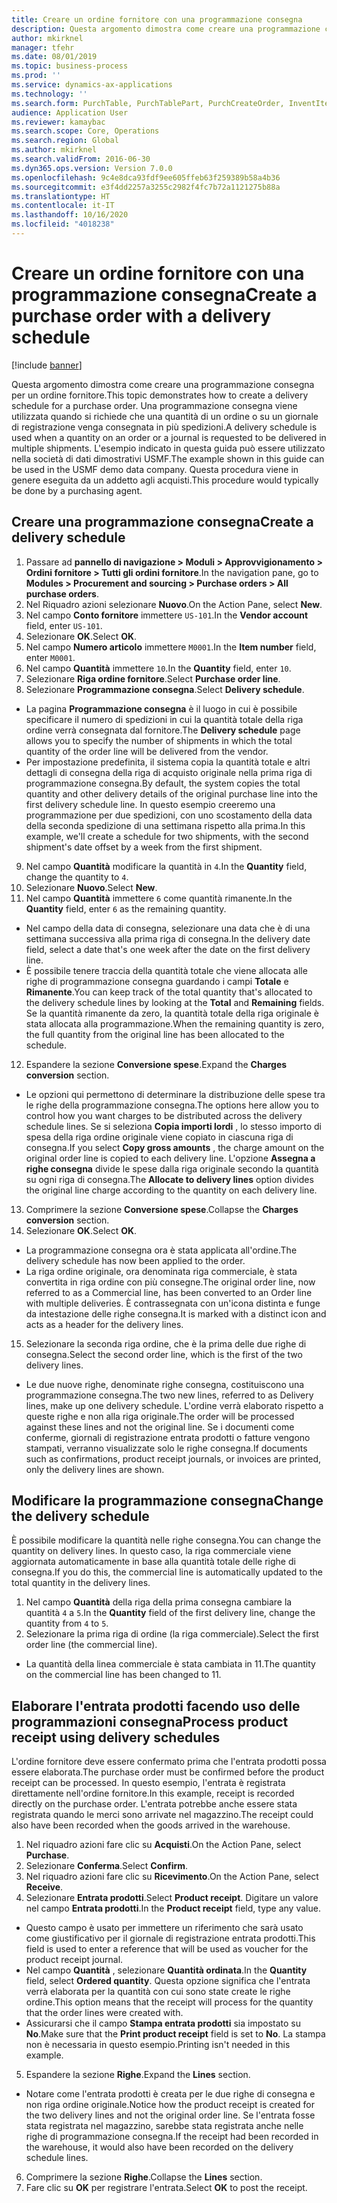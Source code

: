 ```yaml
---
title: Creare un ordine fornitore con una programmazione consegna
description: Questa argomento dimostra come creare una programmazione consegna per un ordine fornitore.
author: mkirknel
manager: tfehr
ms.date: 08/01/2019
ms.topic: business-process
ms.prod: ''
ms.service: dynamics-ax-applications
ms.technology: ''
ms.search.form: PurchTable, PurchTablePart, PurchCreateOrder, InventItemIdLookupPurchase, PurchDeliverySchedule, PurchEditLines
audience: Application User
ms.reviewer: kamaybac
ms.search.scope: Core, Operations
ms.search.region: Global
ms.author: mkirknel
ms.search.validFrom: 2016-06-30
ms.dyn365.ops.version: Version 7.0.0
ms.openlocfilehash: 9c4e8dca93fdf9ee605ffeb63f259389b58a4b36
ms.sourcegitcommit: e3f4dd2257a3255c2982f4fc7b72a1121275b88a
ms.translationtype: HT
ms.contentlocale: it-IT
ms.lasthandoff: 10/16/2020
ms.locfileid: "4018238"
---
```

# <a name="create-a-purchase-order-with-a-delivery-schedule"></a><span data-ttu-id="2ec3d-103">Creare un ordine fornitore con una programmazione consegna</span><span class="sxs-lookup"><span data-stu-id="2ec3d-103">Create a purchase order with a delivery schedule</span></span>

[!include [banner](../../includes/banner.md)]

<span data-ttu-id="2ec3d-104">Questa argomento dimostra come creare una programmazione consegna per un ordine fornitore.</span><span class="sxs-lookup"><span data-stu-id="2ec3d-104">This topic demonstrates how to create a delivery schedule for a purchase order.</span></span> <span data-ttu-id="2ec3d-105">Una programmazione consegna viene utilizzata quando si richiede che una quantità di un ordine o su un giornale di registrazione venga consegnata in più spedizioni.</span><span class="sxs-lookup"><span data-stu-id="2ec3d-105">A delivery schedule is used when a quantity on an order or a journal is requested to be delivered in multiple shipments.</span></span> <span data-ttu-id="2ec3d-106">L'esempio indicato in questa guida può essere utilizzato nella società di dati dimostrativi USMF.</span><span class="sxs-lookup"><span data-stu-id="2ec3d-106">The example shown in this guide can be used in the USMF demo data company.</span></span> <span data-ttu-id="2ec3d-107">Questa procedura viene in genere eseguita da un addetto agli acquisti.</span><span class="sxs-lookup"><span data-stu-id="2ec3d-107">This procedure would typically be done by a purchasing agent.</span></span>

## <a name="create-a-delivery-schedule"></a><span data-ttu-id="2ec3d-108">Creare una programmazione consegna</span><span class="sxs-lookup"><span data-stu-id="2ec3d-108">Create a delivery schedule</span></span>
1. <span data-ttu-id="2ec3d-109">Passare ad **pannello di navigazione > Moduli > Approvvigionamento > Ordini fornitore > Tutti gli ordini fornitore**.</span><span class="sxs-lookup"><span data-stu-id="2ec3d-109">In the navigation pane, go to **Modules > Procurement and sourcing > Purchase orders > All purchase orders**.</span></span>
2. <span data-ttu-id="2ec3d-110">Nel Riquadro azioni selezionare **Nuovo**.</span><span class="sxs-lookup"><span data-stu-id="2ec3d-110">On the Action Pane, select **New**.</span></span>
3. <span data-ttu-id="2ec3d-111">Nel campo **Conto fornitore** immettere `US-101`.</span><span class="sxs-lookup"><span data-stu-id="2ec3d-111">In the **Vendor account** field, enter `US-101`.</span></span>
4. <span data-ttu-id="2ec3d-112">Selezionare **OK**.</span><span class="sxs-lookup"><span data-stu-id="2ec3d-112">Select **OK**.</span></span>
5. <span data-ttu-id="2ec3d-113">Nel campo **Numero articolo** immettere `M0001`.</span><span class="sxs-lookup"><span data-stu-id="2ec3d-113">In the **Item number** field, enter `M0001`.</span></span>
6. <span data-ttu-id="2ec3d-114">Nel campo **Quantità** immettere `10`.</span><span class="sxs-lookup"><span data-stu-id="2ec3d-114">In the **Quantity** field, enter `10`.</span></span>
7. <span data-ttu-id="2ec3d-115">Selezionare **Riga ordine fornitore**.</span><span class="sxs-lookup"><span data-stu-id="2ec3d-115">Select **Purchase order line**.</span></span>
8. <span data-ttu-id="2ec3d-116">Selezionare **Programmazione consegna**.</span><span class="sxs-lookup"><span data-stu-id="2ec3d-116">Select **Delivery schedule**.</span></span>
- <span data-ttu-id="2ec3d-117">La pagina **Programmazione consegna** è il luogo in cui è possibile specificare il numero di spedizioni in cui la quantità totale della riga ordine verrà consegnata dal fornitore.</span><span class="sxs-lookup"><span data-stu-id="2ec3d-117">The **Delivery schedule** page allows you to specify the number of shipments in which the total quantity of the order line will be delivered from the vendor.</span></span>  
- <span data-ttu-id="2ec3d-118">Per impostazione predefinita, il sistema copia la quantità totale e altri dettagli di consegna della riga di acquisto originale nella prima riga di programmazione consegna.</span><span class="sxs-lookup"><span data-stu-id="2ec3d-118">By default, the system copies the total quantity and other delivery details of the original purchase line into the first delivery schedule line.</span></span> <span data-ttu-id="2ec3d-119">In questo esempio creeremo una programmazione per due spedizioni, con uno scostamento della data della seconda spedizione di una settimana rispetto alla prima.</span><span class="sxs-lookup"><span data-stu-id="2ec3d-119">In this example, we'll create a schedule for two shipments, with the second shipment's date offset by a week from the first shipment.</span></span>  
9. <span data-ttu-id="2ec3d-120">Nel campo **Quantità** modificare la quantità in `4`.</span><span class="sxs-lookup"><span data-stu-id="2ec3d-120">In the **Quantity** field, change the quantity to `4`.</span></span>
10. <span data-ttu-id="2ec3d-121">Selezionare **Nuovo**.</span><span class="sxs-lookup"><span data-stu-id="2ec3d-121">Select **New**.</span></span>
11. <span data-ttu-id="2ec3d-122">Nel campo **Quantità** immettere `6` come quantità rimanente.</span><span class="sxs-lookup"><span data-stu-id="2ec3d-122">In the **Quantity** field, enter `6` as the remaining quantity.</span></span>
- <span data-ttu-id="2ec3d-123">Nel campo della data di consegna, selezionare una data che è di una settimana successiva alla prima riga di consegna.</span><span class="sxs-lookup"><span data-stu-id="2ec3d-123">In the delivery date field, select a date that's one week after the date on the first delivery line.</span></span>  
- <span data-ttu-id="2ec3d-124">È possibile tenere traccia della quantità totale che viene allocata alle righe di programmazione consegna guardando i campi **Totale** e **Rimanente**.</span><span class="sxs-lookup"><span data-stu-id="2ec3d-124">You can keep track of the total quantity that's allocated to the delivery schedule lines by looking at the **Total** and **Remaining** fields.</span></span> <span data-ttu-id="2ec3d-125">Se la quantità rimanente da zero, la quantità totale della riga originale è stata allocata alla programmazione.</span><span class="sxs-lookup"><span data-stu-id="2ec3d-125">When the remaining quantity is zero, the full quantity from the original line has been allocated to the schedule.</span></span>  
12. <span data-ttu-id="2ec3d-126">Espandere la sezione **Conversione spese**.</span><span class="sxs-lookup"><span data-stu-id="2ec3d-126">Expand the **Charges conversion** section.</span></span>
- <span data-ttu-id="2ec3d-127">Le opzioni qui permettono di determinare la distribuzione delle spese tra le righe della programmazione consegna.</span><span class="sxs-lookup"><span data-stu-id="2ec3d-127">The options here allow you to control how you want charges to be distributed across the delivery schedule lines.</span></span> <span data-ttu-id="2ec3d-128">Se si seleziona **Copia importi lordi** , lo stesso importo di spesa della riga ordine originale viene copiato in ciascuna riga di consegna.</span><span class="sxs-lookup"><span data-stu-id="2ec3d-128">If you select **Copy gross amounts** , the charge amount on the original order line is copied to each delivery line.</span></span> <span data-ttu-id="2ec3d-129">L'opzione **Assegna a righe consegna** divide le spese dalla riga originale secondo la quantità su ogni riga di consegna.</span><span class="sxs-lookup"><span data-stu-id="2ec3d-129">The **Allocate to delivery lines** option divides the original line charge according to the quantity on each delivery line.</span></span>  
13. <span data-ttu-id="2ec3d-130">Comprimere la sezione **Conversione spese**.</span><span class="sxs-lookup"><span data-stu-id="2ec3d-130">Collapse the **Charges conversion** section.</span></span>
14. <span data-ttu-id="2ec3d-131">Selezionare **OK**.</span><span class="sxs-lookup"><span data-stu-id="2ec3d-131">Select **OK**.</span></span>
- <span data-ttu-id="2ec3d-132">La programmazione consegna ora è stata applicata all'ordine.</span><span class="sxs-lookup"><span data-stu-id="2ec3d-132">The delivery schedule has now been applied to the order.</span></span>  
- <span data-ttu-id="2ec3d-133">La riga ordine originale, ora denominata riga commerciale, è stata convertita in riga ordine con più consegne.</span><span class="sxs-lookup"><span data-stu-id="2ec3d-133">The original order line, now referred to as a Commercial line, has been converted to an Order line with multiple deliveries.</span></span> <span data-ttu-id="2ec3d-134">È contrassegnata con un'icona distinta e funge da intestazione delle righe consegna.</span><span class="sxs-lookup"><span data-stu-id="2ec3d-134">It is marked with a distinct icon and acts as a header for the delivery lines.</span></span>  
15. <span data-ttu-id="2ec3d-135">Selezionare la seconda riga ordine, che è la prima delle due righe di consegna.</span><span class="sxs-lookup"><span data-stu-id="2ec3d-135">Select the second order line, which is the first of the two delivery lines.</span></span>
- <span data-ttu-id="2ec3d-136">Le due nuove righe, denominate righe consegna, costituiscono una programmazione consegna.</span><span class="sxs-lookup"><span data-stu-id="2ec3d-136">The two new lines, referred to as Delivery lines, make up one delivery schedule.</span></span> <span data-ttu-id="2ec3d-137">L'ordine verrà elaborato rispetto a queste righe e non alla riga originale.</span><span class="sxs-lookup"><span data-stu-id="2ec3d-137">The order will be processed against these lines and not the original line.</span></span> <span data-ttu-id="2ec3d-138">Se i documenti come conferme, giornali di registrazione entrata prodotti o fatture vengono stampati, verranno visualizzate solo le righe consegna.</span><span class="sxs-lookup"><span data-stu-id="2ec3d-138">If documents such as confirmations, product receipt journals, or invoices are printed, only the delivery lines are shown.</span></span>  

## <a name="change-the-delivery-schedule"></a><span data-ttu-id="2ec3d-139">Modificare la programmazione consegna</span><span class="sxs-lookup"><span data-stu-id="2ec3d-139">Change the delivery schedule</span></span>
<span data-ttu-id="2ec3d-140">È possibile modificare la quantità nelle righe consegna.</span><span class="sxs-lookup"><span data-stu-id="2ec3d-140">You can change the quantity on delivery lines.</span></span> <span data-ttu-id="2ec3d-141">In questo caso, la riga commerciale viene aggiornata automaticamente in base alla quantità totale delle righe di consegna.</span><span class="sxs-lookup"><span data-stu-id="2ec3d-141">If you do this, the commercial line is automatically updated to the total quantity in the delivery lines.</span></span>  
1. <span data-ttu-id="2ec3d-142">Nel campo **Quantità** della riga della prima consegna cambiare la quantità `4` a `5`.</span><span class="sxs-lookup"><span data-stu-id="2ec3d-142">In the **Quantity** field of the first delivery line, change the quantity from `4` to `5`.</span></span>
2. <span data-ttu-id="2ec3d-143">Selezionare la prima riga di ordine (la riga commerciale).</span><span class="sxs-lookup"><span data-stu-id="2ec3d-143">Select the first order line (the commercial line).</span></span>  
- <span data-ttu-id="2ec3d-144">La quantità della linea commerciale è stata cambiata in 11.</span><span class="sxs-lookup"><span data-stu-id="2ec3d-144">The quantity on the commercial line has been changed to 11.</span></span>  

## <a name="process-product-receipt-using-delivery-schedules"></a><span data-ttu-id="2ec3d-145">Elaborare l'entrata prodotti facendo uso delle programmazioni consegna</span><span class="sxs-lookup"><span data-stu-id="2ec3d-145">Process product receipt using delivery schedules</span></span>
<span data-ttu-id="2ec3d-146">L'ordine fornitore deve essere confermato prima che l'entrata prodotti possa essere elaborata.</span><span class="sxs-lookup"><span data-stu-id="2ec3d-146">The purchase order must be confirmed before the product receipt can be processed.</span></span> <span data-ttu-id="2ec3d-147">In questo esempio, l'entrata è registrata direttamente nell'ordine fornitore.</span><span class="sxs-lookup"><span data-stu-id="2ec3d-147">In this example, receipt is recorded directly on the purchase order.</span></span> <span data-ttu-id="2ec3d-148">L'entrata potrebbe anche essere stata registrata quando le merci sono arrivate nel magazzino.</span><span class="sxs-lookup"><span data-stu-id="2ec3d-148">The receipt could also have been recorded when the goods arrived in the warehouse.</span></span>  
1. <span data-ttu-id="2ec3d-149">Nel riquadro azioni fare clic su **Acquisti**.</span><span class="sxs-lookup"><span data-stu-id="2ec3d-149">On the Action Pane, select **Purchase**.</span></span>
2. <span data-ttu-id="2ec3d-150">Selezionare **Conferma**.</span><span class="sxs-lookup"><span data-stu-id="2ec3d-150">Select **Confirm**.</span></span>
3. <span data-ttu-id="2ec3d-151">Nel riquadro azioni fare clic su **Ricevimento**.</span><span class="sxs-lookup"><span data-stu-id="2ec3d-151">On the Action Pane, select **Receive**.</span></span>
4. <span data-ttu-id="2ec3d-152">Selezionare **Entrata prodotti**.</span><span class="sxs-lookup"><span data-stu-id="2ec3d-152">Select **Product receipt**.</span></span> <span data-ttu-id="2ec3d-153">Digitare un valore nel campo **Entrata prodotti**.</span><span class="sxs-lookup"><span data-stu-id="2ec3d-153">In the **Product receipt** field, type any value.</span></span>
- <span data-ttu-id="2ec3d-154">Questo campo è usato per immettere un riferimento che sarà usato come giustificativo per il giornale di registrazione entrata prodotti.</span><span class="sxs-lookup"><span data-stu-id="2ec3d-154">This field is used to enter a reference that will be used as voucher for the product receipt journal.</span></span>  
- <span data-ttu-id="2ec3d-155">Nel campo **Quantità** , selezionare **Quantità ordinata**.</span><span class="sxs-lookup"><span data-stu-id="2ec3d-155">In the **Quantity** field, select **Ordered quantity**.</span></span> <span data-ttu-id="2ec3d-156">Questa opzione significa che l'entrata verrà elaborata per la quantità con cui sono state create le righe ordine.</span><span class="sxs-lookup"><span data-stu-id="2ec3d-156">This option means that the receipt will process for the quantity that the order lines were created with.</span></span>  
- <span data-ttu-id="2ec3d-157">Assicurarsi che il campo **Stampa entrata prodotti** sia impostato su **No**.</span><span class="sxs-lookup"><span data-stu-id="2ec3d-157">Make sure that the **Print product receipt** field is set to **No**.</span></span> <span data-ttu-id="2ec3d-158">La stampa non è necessaria in questo esempio.</span><span class="sxs-lookup"><span data-stu-id="2ec3d-158">Printing isn't needed in this example.</span></span>  
5. <span data-ttu-id="2ec3d-159">Espandere la sezione **Righe**.</span><span class="sxs-lookup"><span data-stu-id="2ec3d-159">Expand the **Lines** section.</span></span>
- <span data-ttu-id="2ec3d-160">Notare come l'entrata prodotti è creata per le due righe di consegna e non riga ordine originale.</span><span class="sxs-lookup"><span data-stu-id="2ec3d-160">Notice how the product receipt is created for the two delivery lines and not the original order line.</span></span> <span data-ttu-id="2ec3d-161">Se l'entrata fosse stata registrata nel magazzino, sarebbe stata registrata anche nelle righe di programmazione consegna.</span><span class="sxs-lookup"><span data-stu-id="2ec3d-161">If the receipt had been recorded in the warehouse, it would also have been recorded on the delivery schedule lines.</span></span>  
6. <span data-ttu-id="2ec3d-162">Comprimere la sezione **Righe**.</span><span class="sxs-lookup"><span data-stu-id="2ec3d-162">Collapse the **Lines** section.</span></span>
7. <span data-ttu-id="2ec3d-163">Fare clic su **OK** per registrare l'entrata.</span><span class="sxs-lookup"><span data-stu-id="2ec3d-163">Select **OK** to post the receipt.</span></span>

